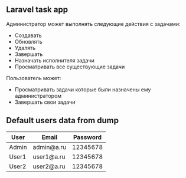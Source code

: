 <h2>Laravel task app</h2>
Администратор может выполнять следующие действия с задачами:<br>
 <ul>
   <li>Создавать</li>
   <li>Обновлять</li>
   <li>Удалять</li>
   <li>Завершать</li> 
   <li>Назначать исполнителя задачи</li> 
   <li>Просматривать все существующие задачи</li>
  </ul>
Пользователь может:
<ul>
<li>Просматривать задачи которые были назначены ему администратором</li>
<li>Завершать свои задачи</li>
</ul>
<h2>Default users data from dump</h2>
<table>
<thead>
  <tr>
    <th>User</th>
    <th>Email</th>
    <th>Password</th>
  </tr>
</thead>
<tbody>
  <tr>
    <td>Admin</td>
    <td>admin@a.ru</td>
    <td>12345678</td>
  </tr>
  <tr>
    <td>User1</td>
    <td>user1@a.ru</td>
    <td>12345678</td>
  </tr>
  <tr>
    <td>User2</td>
    <td>user2@a.ru</td>
    <td>12345678</td>
  </tr>
</tbody>
</table>
